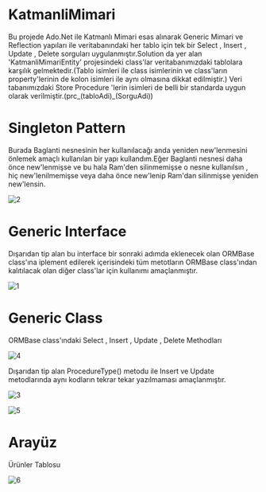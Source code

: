 # KatmanliMimari
Bu projede Ado.Net ile Katmanlı Mimari esas alınarak Generic Mimari ve Reflection yapıları ile veritabanındaki her tablo için tek bir Select , Insert , Update , Delete sorguları uygulanmıştır.Solution da yer alan 'KatmanliMimariEntity' projesindeki class'lar veritabanımızdaki tablolara karşılık gelmektedir.(Tablo isimleri ile class isimlerinin ve class'ların property'lerinin de kolon isimleri ile aynı olmasına dikkat edilmiştir.) Veri tabanımızdaki Store Procedure 'lerin isimleri de belli bir standarda uygun olarak verilmiştir.(prc_(tabloAdi)_(SorguAdi))


# Singleton Pattern
Burada Baglanti nesnesinin her kullanılacağı anda yeniden new'lenmesini önlemek amaçlı kullanılan bir yapı kullandım.Eğer Baglanti nesnesi daha önce new'lenmişse ve bu hala Ram'den silinmemişse o nesne kullanılsın , hiç new'lenilmemişse veya daha önce new'lenip Ram'dan silinmişse yeniden new'lensin. 

![2](https://user-images.githubusercontent.com/94843366/158041212-04f9c263-a133-4b5d-ba18-68c0f1e2eaea.png)


# Generic Interface
Dışarıdan tip alan bu interface bir sonraki adımda eklenecek olan ORMBase class'ına iplement edilerek içerisindeki tüm metotların ORMBase class'ından kalıtılacak olan diğer class'lar için kullanımı amaçlanmıştır.

![1](https://user-images.githubusercontent.com/94843366/158040632-9ca1a634-de7b-44d0-af7b-d0c5413e3327.png)

# Generic Class
ORMBase class'ındaki Select , Insert , Update , Delete Methodları

![4](https://user-images.githubusercontent.com/94843366/158041034-2f3f71c9-c4ca-4d01-9a8a-b48840f46b60.png)


Dışarıdan tip alan ProcedureType() metodu ile Insert ve Update metodlarında aynı kodların tekrar tekar yazılmaması amaçlanmıştır.

![3](https://user-images.githubusercontent.com/94843366/158041105-9861d1b3-caa4-403a-bf87-092b17b74aab.png)
 
![5](https://user-images.githubusercontent.com/94843366/158041038-61ef2004-a7ef-4662-99f2-b2eb505a012a.png)
  

# Arayüz
Ürünler Tablosu 

![6](https://user-images.githubusercontent.com/94843366/158041173-20e3ed65-cb0b-4a4a-b878-d6d7b584c1a9.png)

  
